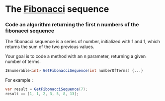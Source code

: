 # The [Fibonacci](https://en.wikipedia.org/wiki/Fibonacci_number) sequence

### Code an algorithm returning the first n numbers of the fibonacci sequence

The fibonacci sequence is a series of number, initialized with 1 and 1, which returns the sum of the two previous values.

Your goal is to code a method with an n parameter, returning a given number of terms.

```csharp
IEnumerable<int> GetFibonacciSequence(int numberOfTerms) {...}
```

For example : 
```csharp
var result = GetFibonacciSequence(7);
result == [1, 1, 2, 3, 5, 8, 13];
```
